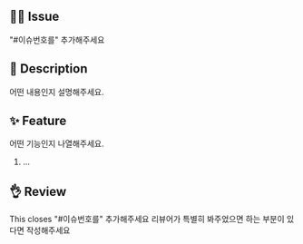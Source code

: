 ## 🙆‍♂️ Issue
"#이슈번호를" 추가해주세요

## 📝 Description
어떤 내용인지 설명해주세요. 


## ✨ Feature
어떤 기능인지 나열해주세요.
1. ...


## 👌 Review
This closes "#이슈번호를" 추가해주세요
리뷰어가 특별히 봐주었으면 하는 부분이 있다면 작성해주세요
